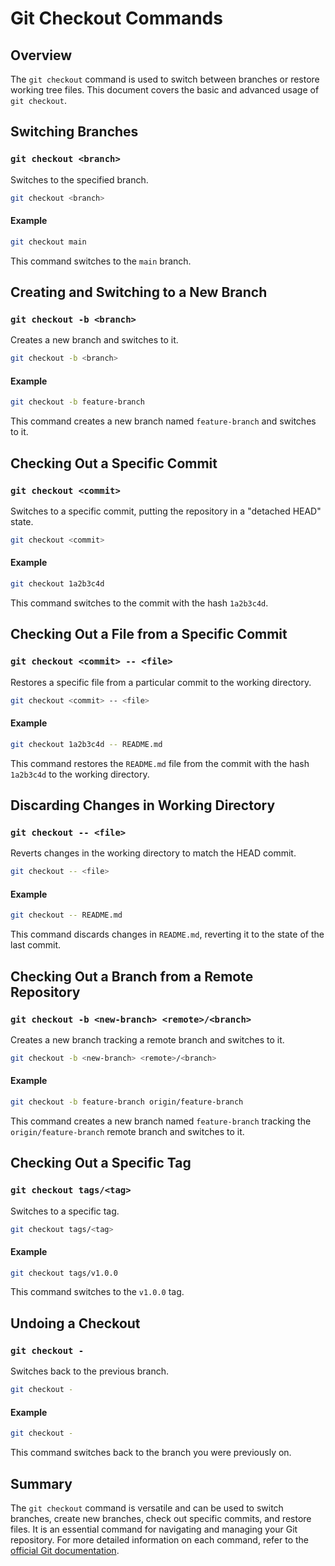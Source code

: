 # Git Checkout Commands

## Overview

The `git checkout` command is used to switch between branches or restore working tree files. This document covers the basic and advanced usage of `git checkout`.

## Switching Branches

### `git checkout <branch>`

Switches to the specified branch.

```sh
git checkout <branch>
```

#### Example

```sh
git checkout main
```

This command switches to the `main` branch.

## Creating and Switching to a New Branch

### `git checkout -b <branch>`

Creates a new branch and switches to it.

```sh
git checkout -b <branch>
```

#### Example

```sh
git checkout -b feature-branch
```

This command creates a new branch named `feature-branch` and switches to it.

## Checking Out a Specific Commit

### `git checkout <commit>`

Switches to a specific commit, putting the repository in a "detached HEAD" state.

```sh
git checkout <commit>
```

#### Example

```sh
git checkout 1a2b3c4d
```

This command switches to the commit with the hash `1a2b3c4d`.

## Checking Out a File from a Specific Commit

### `git checkout <commit> -- <file>`

Restores a specific file from a particular commit to the working directory.

```sh
git checkout <commit> -- <file>
```

#### Example

```sh
git checkout 1a2b3c4d -- README.md
```

This command restores the `README.md` file from the commit with the hash `1a2b3c4d` to the working directory.

## Discarding Changes in Working Directory

### `git checkout -- <file>`

Reverts changes in the working directory to match the HEAD commit.

```sh
git checkout -- <file>
```

#### Example

```sh
git checkout -- README.md
```

This command discards changes in `README.md`, reverting it to the state of the last commit.

## Checking Out a Branch from a Remote Repository

### `git checkout -b <new-branch> <remote>/<branch>`

Creates a new branch tracking a remote branch and switches to it.

```sh
git checkout -b <new-branch> <remote>/<branch>
```

#### Example

```sh
git checkout -b feature-branch origin/feature-branch
```

This command creates a new branch named `feature-branch` tracking the `origin/feature-branch` remote branch and switches to it.

## Checking Out a Specific Tag

### `git checkout tags/<tag>`

Switches to a specific tag.

```sh
git checkout tags/<tag>
```

#### Example

```sh
git checkout tags/v1.0.0
```

This command switches to the `v1.0.0` tag.

## Undoing a Checkout

### `git checkout -`

Switches back to the previous branch.

```sh
git checkout -
```

#### Example

```sh
git checkout -
```

This command switches back to the branch you were previously on.

## Summary

The `git checkout` command is versatile and can be used to switch branches, create new branches, check out specific commits, and restore files. It is an essential command for navigating and managing your Git repository. For more detailed information on each command, refer to the [official Git documentation](https://git-scm.com/doc).